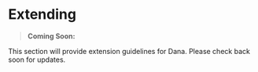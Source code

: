 # Extending

> **Coming Soon:**

This section will provide extension guidelines for Dana. Please check back soon for updates.
